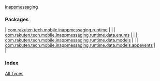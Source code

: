 [inappmessaging](./index.md)

### Packages

| [com.rakuten.tech.mobile.inappmessaging.runtime](com.rakuten.tech.mobile.inappmessaging.runtime/index.md) |  |
| [com.rakuten.tech.mobile.inappmessaging.runtime.data.enums](com.rakuten.tech.mobile.inappmessaging.runtime.data.enums/index.md) |  |
| [com.rakuten.tech.mobile.inappmessaging.runtime.data.models](com.rakuten.tech.mobile.inappmessaging.runtime.data.models/index.md) |  |
| [com.rakuten.tech.mobile.inappmessaging.runtime.data.models.appevents](com.rakuten.tech.mobile.inappmessaging.runtime.data.models.appevents/index.md) |  |

### Index

[All Types](alltypes/index.md)